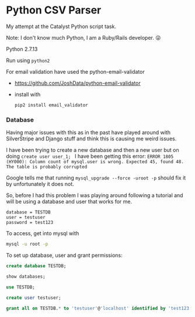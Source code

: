 # Python CSV Parser

My attempt at the Catalyst Python script task.

Note: I don't know much Python, I am a Ruby/Rails developer. 😜

Python 2.7.13

Run using `python2`


For email validation have used the python-email-validator

- https://github.com/JoshData/python-email-validator

- install with

  `pip2 install email_validator`


### Database
Having major issues with this as in the past have played around with SilverStripe and Django stuff and think this is causing me weird issues.

I have been trying to create a new database and then a new user but on doing `create user user_1; ` I have been getting this error:
`ERROR 1805 (HY000): Column count of mysql.user is wrong. Expected 45, found 48. The table is probably corrupted`

Google tells me that running `mysql_upgrade --force -uroot -p` should fix it by unfortunately it does not.

So, before I had this problem I was playing around following a tutorial and  will be using a database and user that works for me.

```
database = TESTDB
user = testuser
password = test123
```

To access, get into mysql with
```bash
mysql -u root -p
```

To set up database, user and grant permissions:

```sql
create database TESTDB;

show databases;

use TESTDB;

create user testuser;

grant all on TESTDB.* to 'testuser'@'localhost' identified by 'test123';
```
